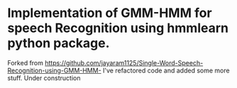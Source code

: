 # Implementation of GMM-HMM for speech Recognition using hmmlearn python package.
Forked from https://github.com/jayaram1125/Single-Word-Speech-Recognition-using-GMM-HMM- I've refactored code and added some more stuff. Under construction
